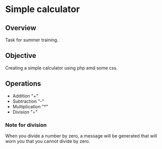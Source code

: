 # Simple calculator

## Overview

Task for summer training.

## Objective

Creating a simple calculator using php amd some css.

## Operations

- Addition "+"
- Subtraction "-"
- Multiplication "\*"
- Division "÷"

### Note for division

When you divide a number by zero, a message will be generated that will worn you that you cannot divide by zero.
